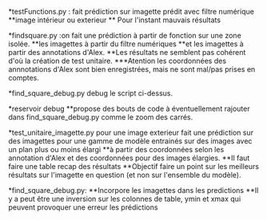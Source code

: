 *testFunctions.py : fait prédiction sur imagette prédit avec filtre numérique
**image intérieur ou exterieur
** Pour l'instant mauvais résultats

*findsquare.py :on fait une prédiction à partir de fonction sur une zone isolée.
**les imagettes à partir du filtre numériques 
**et les imagettes à partir des annotations d'Alex. 
**Les résultats ne semblent pas cohérent d'où la création de test unitaire.
***Atention les coordonnées des annnotations d'Alex sont bien enregistrées, mais ne sont
mal/pas prises en comptes. 

*find_square_debug.py debug le script ci-dessus.

*reservoir debug
**propose des bouts de code à éventuellement rajouter dans find_square_debug.py comme le zoom des carrés.

*test_unitaire_imagette.py pour une image  exterieur fait une prédiction sur des imagettes pour une gamme de modèle entrainés sur des images avec un plan plus ou moins élargi 
**à partir des coordonnées selon les annotation d'Alex  et des coordonnées pour des images élargies.
**Il faut faire une table recap des résultats
**Objectif faire un point sur les meilleurs résultats sur l'imagette en question (et non
 sur l'ensemble du modèle).

*find_square_debug.py: 
**Incorpore les imagettes dans les predictions
**Il y a peut être une inversion sur les colonnes de table, ymin et xmax qui peuvent provoquer une erreur les prédictions



